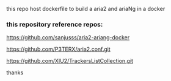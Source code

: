 this repo host dockerfile to build a aria2 and ariaNg in a docker

### this repository reference repos:

https://github.com/sanjusss/aria2-ariang-docker

https://github.com/P3TERX/aria2.conf.git

https://github.com/XIU2/TrackersListCollection.git

thanks
